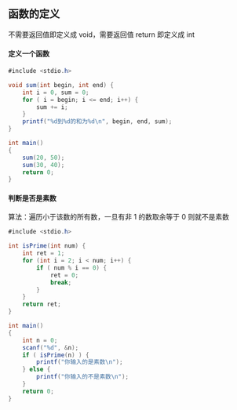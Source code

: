## 函数的定义
不需要返回值即定义成 void，需要返回值 return 即定义成 int
#### 定义一个函数

``` c#
#include <stdio.h>

void sum(int begin, int end) {
    int i = 0, sum = 0;
    for ( i = begin; i <= end; i++) {
        sum += i;
    }
    printf("%d到%d的和为%d\n", begin, end, sum);
}

int main()
{
    sum(20, 50);
    sum(30, 40);
    return 0;
}
```

#### 判断是否是素数
算法：遍历小于该数的所有数，一旦有非 1 的数取余等于 0 则就不是素数
``` c#
#include <stdio.h>

int isPrime(int num) {
    int ret = 1;
    for (int i = 2; i < num; i++) {
        if ( num % i == 0) {
            ret = 0;
            break;
        }
    }
    return ret;
}

int main()
{
    int n = 0;
    scanf("%d", &n);
    if ( isPrime(n) ) {
        printf("你输入的是素数\n");
    } else {
        printf("你输入的不是素数\n");
    }
    return 0;
}

```